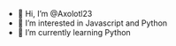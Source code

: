 - 👋 Hi, I’m @Axolotl23
- 👀 I’m interested in Javascript and Python
- 🌱 I’m currently learning Python


<!---
Axolotl23/Axolotl23 is a ✨ special ✨ repository because its `README.md` (this file) appears on your GitHub profile.
You can click the Preview link to take a look at your changes.
--->
